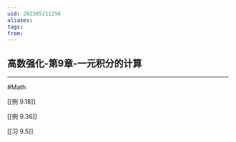 ```yaml
---
uid: 202305211256
aliases: 
tags: 
from: 
---
```


## 高数强化-第9章-一元积分的计算
---
#Math 

[[例 9.18]]

[[例 9.36]]

[[习 9.5]]